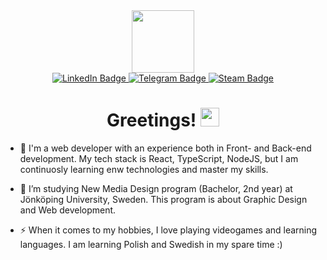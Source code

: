 <div id="header" align="center">
  <img src="https://media.giphy.com/media/zMr7ul26OxrVbgPic8/giphy.gif" width="100"/>
</div>
<div id="badges" align="center">
  <a href="https://www.linkedin.com/in/romas-bitinas-b90187232/">
    <img src="https://img.shields.io/badge/LinkedIn-lightblue?style=for-the-badge&logo=linkedin&logoColor=blue" alt="LinkedIn Badge"/>
  </a>
  <a href="https://t.me/RomasBitinas">
    <img src="https://img.shields.io/badge/Telegram-blue?style=for-the-badge&logo=telegram&logoColor=white" alt="Telegram Badge"/>
  </a>
<a href="https://steamcommunity.com/profiles/76561199121950886/">
    <img src="https://img.shields.io/badge/Steam-darkblue?style=for-the-badge&logo=steam&logoColor=black" alt="Steam Badge"/>
  </a>
</div>
<h1 align="center">
  Greetings!
  <img src="https://media.giphy.com/media/hvRJCLFzcasrR4ia7z/giphy.gif" width="30px"/>
</h1>

- :seedling: I'm a web developer with an experience both in Front- and Back-end development. My tech stack is React, TypeScript, NodeJS, but I am continuosly learning enw technologies and master my skills.

- :telescope: I’m studying New Media Design program (Bachelor, 2nd year) at Jönköping University, Sweden. This program is about Graphic Design and Web development.

- :zap: When it comes to my hobbies, I love playing videogames and learning languages. I am learning Polish and Swedish in my spare time :)
